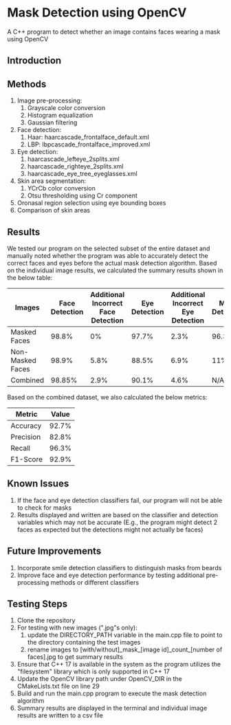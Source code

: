 # Mask Detection using OpenCV
A C++ program to detect whether an image contains faces wearing a mask using OpenCV

## Introduction

## Methods

1. Image pre-processing:
	1. Grayscale color conversion
	2. Histogram equalization
	3. Gaussian filtering
2. Face detection:
	1. Haar: haarcascade_frontalface_default.xml
	2. LBP: lbpcascade_frontalface_improved.xml
3. Eye detection:
	1. haarcascade_lefteye_2splits.xml
	2. haarcascade_righteye_2splits.xml
	3. haarcascade_eye_tree_eyeglasses.xml
4. Skin area segmentation:
	1. YCrCb color conversion
	2. Otsu thresholding using Cr component
5. Oronasal region selection using eye bounding boxes
6. Comparison of skin areas

## Results

We tested our program on the selected subset of the entire dataset and manually noted whether the program was able to accurately detect the correct faces and eyes before the actual mask detection algorithm. Based on the individual image results, we calculated the summary results shown in the below table:

| Images           | Face Detection | Additional Incorrect Face Detection | Eye Detection | Additional Incorrect Eye Detection | Mask Detection | Non-Mask Detection |
|------------------|----------------|-------------------------------------|---------------|------------------------------------|----------------|--------------------|
| Masked Faces     | 98.8%          | 0%                                  | 97.7%         | 2.3%                               | 96.3%          | 3.7%               |
| Non-Masked Faces | 98.9%          | 5.8%                                | 88.5%         | 6.9%                               | 11%            | 89%                |
| Combined         | 98.85%         | 2.9%                                | 90.1%         | 4.6%                               | N/A            | N/A                |

Based on the combined dataset, we also calculated the below metrics:

| Metric    | Value |
|-----------|-------|
| Accuracy  | 92.7% |
| Precision | 82.8% |
| Recall    | 96.3% |
| F1-Score  | 92.9% |


## Known Issues

1. If the face and eye detection classifiers fail, our program will not be able to check for masks
2. Results displayed and written are based on the classifier and detection variables which may not be accurate (E.g., the program might detect 2 faces as expected but the detections might not actually be faces)

## Future Improvements

1. Incorporate smile detection classifiers to distinguish masks from beards
2. Improve face and eye detection performance by testing additional pre-processing methods or different classifiers

## Testing Steps

1. Clone the repository
2. For testing with new images (".jpg"s only):
	1. update the DIRECTORY\_PATH variable in the main.cpp file to point to the directory containing the test images
	2. rename images to [with/without]\_mask\_[image id]\_count\_[number of faces].jpg to get summary results
3. Ensure that C++ 17 is available in the system as the program utilizes the "filesystem" library which is only supported in C++ 17
4. Update the OpenCV library path under OpenCV\_DIR in the CMakeLists.txt file on line 29
5. Build and run the main.cpp program to execute the mask detection algorithm
6. Summary results are displayed in the terminal and individual image results are written to a csv file 